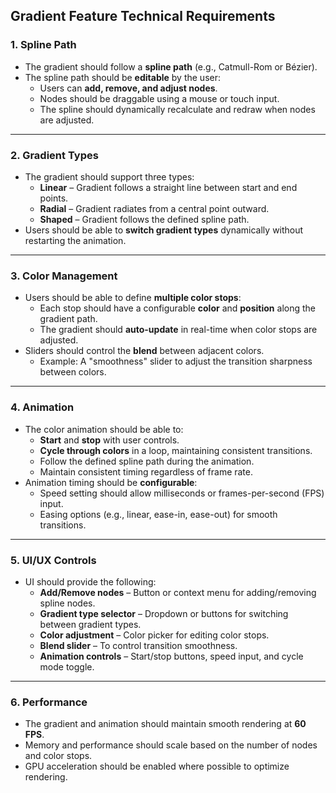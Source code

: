 ## **Gradient Feature Technical Requirements**  

### **1. Spline Path**  
- The gradient should follow a **spline path** (e.g., Catmull-Rom or Bézier).  
- The spline path should be **editable** by the user:  
   - Users can **add, remove, and adjust nodes**.  
   - Nodes should be draggable using a mouse or touch input.  
   - The spline should dynamically recalculate and redraw when nodes are adjusted.  

---

### **2. Gradient Types**  
- The gradient should support three types:  
   - **Linear** – Gradient follows a straight line between start and end points.  
   - **Radial** – Gradient radiates from a central point outward.  
   - **Shaped** – Gradient follows the defined spline path.  
- Users should be able to **switch gradient types** dynamically without restarting the animation.  

---

### **3. Color Management**  
- Users should be able to define **multiple color stops**:  
   - Each stop should have a configurable **color** and **position** along the gradient path.  
   - The gradient should **auto-update** in real-time when color stops are adjusted.  
- Sliders should control the **blend** between adjacent colors.  
   - Example: A "smoothness" slider to adjust the transition sharpness between colors.  

---

### **4. Animation**  
- The color animation should be able to:  
   - **Start** and **stop** with user controls.  
   - **Cycle through colors** in a loop, maintaining consistent transitions.  
   - Follow the defined spline path during the animation.  
   - Maintain consistent timing regardless of frame rate.  
- Animation timing should be **configurable**:  
   - Speed setting should allow milliseconds or frames-per-second (FPS) input.  
   - Easing options (e.g., linear, ease-in, ease-out) for smooth transitions.  

---

### **5. UI/UX Controls**  
- UI should provide the following:  
   - **Add/Remove nodes** – Button or context menu for adding/removing spline nodes.  
   - **Gradient type selector** – Dropdown or buttons for switching between gradient types.  
   - **Color adjustment** – Color picker for editing color stops.  
   - **Blend slider** – To control transition smoothness.  
   - **Animation controls** – Start/stop buttons, speed input, and cycle mode toggle.  

---

### **6. Performance**  
- The gradient and animation should maintain smooth rendering at **60 FPS**.  
- Memory and performance should scale based on the number of nodes and color stops.  
- GPU acceleration should be enabled where possible to optimize rendering.  